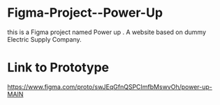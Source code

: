 # Figma-Project--Power-Up
this is a Figma project named  Power up . A website based on dummy Electric Supply Company.
# Link to Prototype 
https://www.figma.com/proto/swJEqGfnQSPCImfbMswvOh/power-up-MAIN
